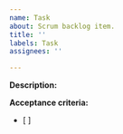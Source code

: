 ```yaml
---
name: Task
about: Scrum backlog item.
title: ''
labels: Task
assignees: ''

---
```


**Description:**

**Acceptance criteria:**
 - [ ]
